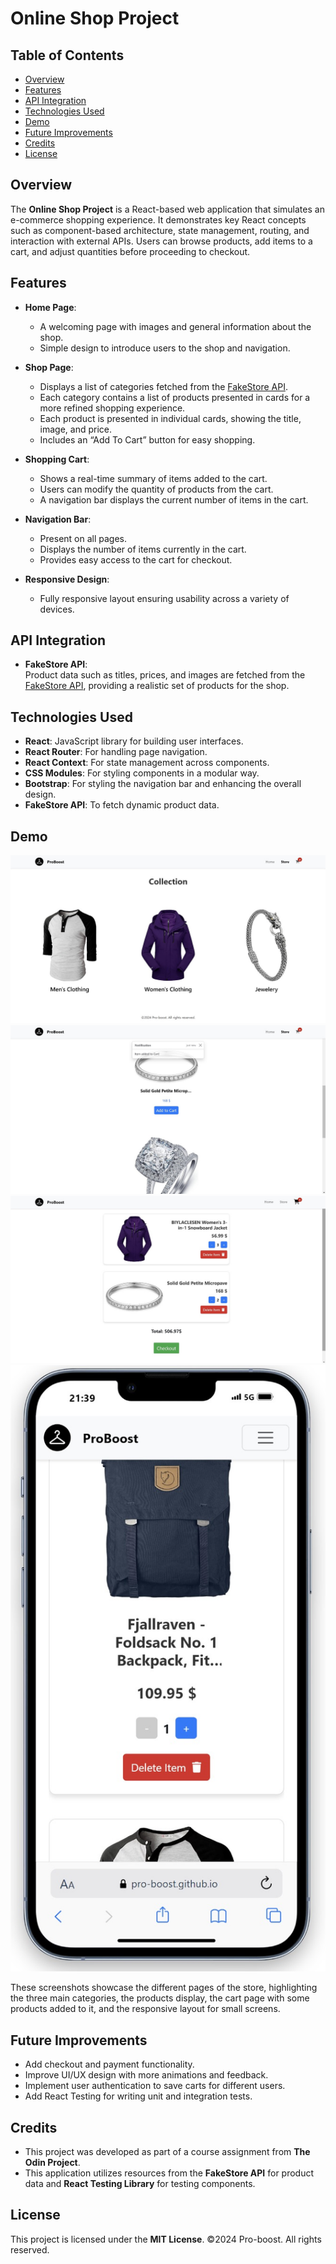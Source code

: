 # Online Shop Project

## Table of Contents

- [Overview](#overview)
- [Features](#features)
- [API Integration](#api-integration)
- [Technologies Used](#technologies-used)
- [Demo](#demo)
- [Future Improvements](#future-improvements)
- [Credits](#credits)
- [License](#license)

## Overview

The **Online Shop Project** is a React-based web application that simulates an e-commerce shopping experience. It demonstrates key React concepts such as component-based architecture, state management, routing, and interaction with external APIs. Users can browse products, add items to a cart, and adjust quantities before proceeding to checkout.

## Features

- **Home Page**:

  - A welcoming page with images and general information about the shop.
  - Simple design to introduce users to the shop and navigation.

- **Shop Page**:

  - Displays a list of categories fetched from the [FakeStore API](https://fakestoreapi.com/).
  - Each category contains a list of products presented in cards for a more refined shopping experience.
  - Each product is presented in individual cards, showing the title, image, and price.
  - Includes an “Add To Cart” button for easy shopping.

- **Shopping Cart**:

  - Shows a real-time summary of items added to the cart.
  - Users can modify the quantity of products from the cart.
  - A navigation bar displays the current number of items in the cart.

- **Navigation Bar**:

  - Present on all pages.
  - Displays the number of items currently in the cart.
  - Provides easy access to the cart for checkout.

- **Responsive Design**:
  - Fully responsive layout ensuring usability across a variety of devices.

## API Integration

- **FakeStore API**:  
  Product data such as titles, prices, and images are fetched from the [FakeStore API](https://fakestoreapi.com/), providing a realistic set of products for the shop.

## Technologies Used

- **React**: JavaScript library for building user interfaces.
- **React Router**: For handling page navigation.
- **React Context**: For state management across components.
- **CSS Modules**: For styling components in a modular way.
- **Bootstrap**: For styling the navigation bar and enhancing the overall design.
- **FakeStore API**: To fetch dynamic product data.

## Demo

![Demo Screenshot 1](./public/images/1.jpeg)  
![Demo Screenshot 2](./public/images/2.jpeg)  
![Demo Screenshot 3](./public/images/3.jpeg)  
![Demo Screenshot 4](./public/images/4.jpeg)

These screenshots showcase the different pages of the store, highlighting the three main categories, the products display, the cart page with some products added to it, and the responsive layout for small screens.

## Future Improvements

- Add checkout and payment functionality.
- Improve UI/UX design with more animations and feedback.
- Implement user authentication to save carts for different users.
- Add React Testing for writing unit and integration tests.

## Credits

- This project was developed as part of a course assignment from **The Odin Project**.
- This application utilizes resources from the **FakeStore API** for product data and **React Testing Library** for testing components.

## License

This project is licensed under the **MIT License**.
©2024 Pro-boost. All rights reserved.
